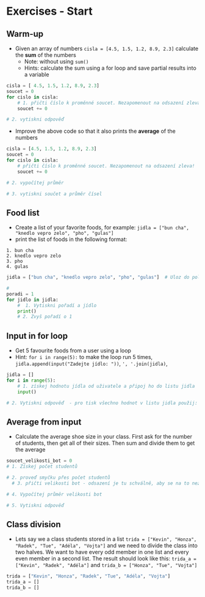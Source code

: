 # Exercises - Start
## Warm-up
* Given an array of numbers `cisla = [4.5, 1.5, 1.2, 8.9, 2.3]` calculate the **sum** of the numbers
  * Note: without using `sum()`
  * Hints: calculate the sum using a for loop and save partial results into a variable

```python
cisla = [ 4.5, 1.5, 1.2, 8.9, 2.3]
soucet = 0
for cislo in cisla:
    # 1. přičti číslo k proměnné soucet. Nezapomenout na odsazení zleva!
    soucet += 0

# 2. vytiskni odpověď
```

* Improve the above code so that it also prints the **average** of the numbers

```python
cisla = [4.5, 1.5, 1.2, 8.9, 2.3]
soucet = 0
for cislo in cisla:
    # přičti číslo k proměnné soucet. Nezapomenout na odsazení zleva!
    soucet += 0

# 2. vypočítej průměr

# 3. vytiskni součet a průměr čísel

```  

## Food list
* Create a list of your favorite foods, for example: `jidla = ["bun cha", "knedlo vepro zelo", "pho", "gulas"]`
* print the list of foods in the following format:

```
1. bun cha
2. knedlo vepro zelo
3. pho
4. gulas
```

```python
jidla = ["bun cha", "knedlo vepro zelo", "pho", "gulas"]  # Uloz do pole svoje oblibena jidla podle tvych priorit.

#
poradi = 1
for jidlo in jidla:
    #  1. Vytiskni pořadí a jídlo
    print()
    # 2. Zvyš pořadí o 1

```

## Input in for loop
* Get 5 favourite foods from a user using a loop
 * Hint: `for i in range(5):` to make the loop run 5 times, `jidla.append(input("Zadejte jídlo: "))`, `', '.join(jidla)`,

```python
jidla = []
for i in range(5):
    # 1. získej hodnotu jídla od uživatele a připoj ho do listu jidla
    input()

# 2. Vytiskni odpověď  - pro tisk všechno hodnot v listu jidla použij: ', '.join(jidla)

```
## Average from input
* Calculate the average shoe size in your class. First ask for the number of students, then get all of their sizes. Then sum and divide them to get the average

```python
soucet_velikosti_bot = 0
# 1. Získej počet studentů

# 2. proveď smyčku přes počet studentů
  # 3. přičti velikosti bot - odsazení je tu schválně, aby se na to nezapomnělo.

# 4. Vypočítej průměr velikosti bot

# 5. Vytiskni odpověď
```

## Class division
* Lets say we a class students stored in a list `trida = ["Kevin", "Honza", "Radek", "Tue", "Adéla", "Vojta"]` and we need to divide the class into two halves. We want to have every odd member in one list and every even member in a second list. The result should look like this: `trida_a = ["Kevin", "Radek", "Adéla"]` and `trida_b = ["Honza", "Tue", "Vojta"]`

```python
trida = ["Kevin", "Honza", "Radek", "Tue", "Adéla", "Vojta"]
trida_a = []
trida_b = []

```
